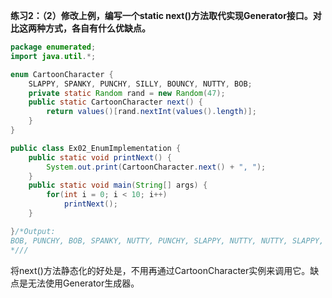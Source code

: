 **练习2：（2）修改上例，编写一个static next()方法取代实现Generator接口。对比这两种方式，各自有什么优缺点。**
```java
package enumerated;
import java.util.*;

enum CartoonCharacter {
	SLAPPY, SPANKY, PUNCHY, SILLY, BOUNCY, NUTTY, BOB;
	private static Random rand = new Random(47);
	public static CartoonCharacter next() {
		return values()[rand.nextInt(values().length)];
	}
}

public class Ex02_EnumImplementation {
    public static void printNext() {
    	System.out.print(CartoonCharacter.next() + ", ");
    }
	public static void main(String[] args) {
        for(int i = 0; i < 10; i++)
        	printNext();
	}

}/*Output:
BOB, PUNCHY, BOB, SPANKY, NUTTY, PUNCHY, SLAPPY, NUTTY, NUTTY, SLAPPY, 
*///
```
将next()方法静态化的好处是，不用再通过CartoonCharacter实例来调用它。缺点是无法使用Generator生成器。
